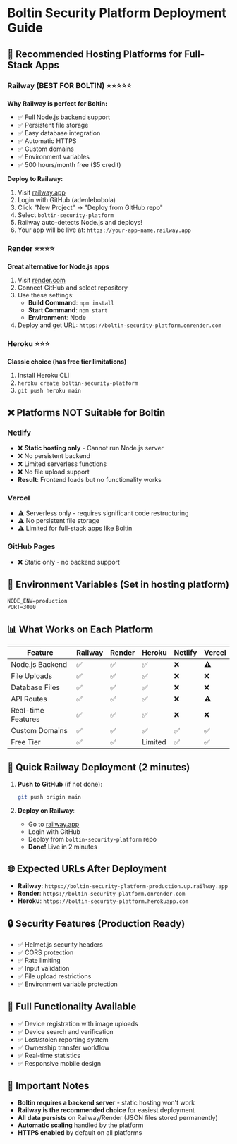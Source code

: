 # Boltin Security Platform Deployment Guide

## 🚀 Recommended Hosting Platforms for Full-Stack Apps

### Railway (BEST FOR BOLTIN) ⭐⭐⭐⭐⭐
**Why Railway is perfect for Boltin:**
- ✅ Full Node.js backend support
- ✅ Persistent file storage
- ✅ Easy database integration
- ✅ Automatic HTTPS
- ✅ Custom domains
- ✅ Environment variables
- ✅ 500 hours/month free ($5 credit)

**Deploy to Railway:**
1. Visit [railway.app](https://railway.app)
2. Login with GitHub (adenlebobola)
3. Click "New Project" → "Deploy from GitHub repo"
4. Select `boltin-security-platform`
5. Railway auto-detects Node.js and deploys!
6. Your app will be live at: `https://your-app-name.railway.app`

### Render ⭐⭐⭐⭐
**Great alternative for Node.js apps**
1. Visit [render.com](https://render.com)
2. Connect GitHub and select repository
3. Use these settings:
   - **Build Command**: `npm install`
   - **Start Command**: `npm start`
   - **Environment**: Node
4. Deploy and get URL: `https://boltin-security-platform.onrender.com`

### Heroku ⭐⭐⭐
**Classic choice (has free tier limitations)**
1. Install Heroku CLI
2. `heroku create boltin-security-platform`
3. `git push heroku main`

## ❌ Platforms NOT Suitable for Boltin

### Netlify
- ❌ **Static hosting only** - Cannot run Node.js server
- ❌ No persistent backend
- ❌ Limited serverless functions
- ❌ No file upload support
- **Result**: Frontend loads but no functionality works

### Vercel
- ⚠️ Serverless only - requires significant code restructuring
- ⚠️ No persistent file storage
- ⚠️ Limited for full-stack apps like Boltin

### GitHub Pages
- ❌ Static only - no backend support

## 🔧 Environment Variables (Set in hosting platform)
```env
NODE_ENV=production
PORT=3000
```

## 📊 What Works on Each Platform

| Feature | Railway | Render | Heroku | Netlify | Vercel |
|---------|---------|--------|--------|---------|---------|
| Node.js Backend | ✅ | ✅ | ✅ | ❌ | ⚠️ |
| File Uploads | ✅ | ✅ | ✅ | ❌ | ❌ |
| Database Files | ✅ | ✅ | ✅ | ❌ | ❌ |
| API Routes | ✅ | ✅ | ✅ | ❌ | ⚠️ |
| Real-time Features | ✅ | ✅ | ✅ | ❌ | ❌ |
| Custom Domains | ✅ | ✅ | ✅ | ✅ | ✅ |
| Free Tier | ✅ | ✅ | Limited | ✅ | ✅ |

## 🎯 Quick Railway Deployment (2 minutes)

1. **Push to GitHub** (if not done):
   ```bash
   git push origin main
   ```

2. **Deploy on Railway**:
   - Go to [railway.app](https://railway.app)
   - Login with GitHub
   - Deploy from `boltin-security-platform` repo
   - **Done!** Live in 2 minutes

## 🌐 Expected URLs After Deployment
- **Railway**: `https://boltin-security-platform-production.up.railway.app`
- **Render**: `https://boltin-security-platform.onrender.com`
- **Heroku**: `https://boltin-security-platform.herokuapp.com`

## 🔒 Security Features (Production Ready)
- ✅ Helmet.js security headers
- ✅ CORS protection
- ✅ Rate limiting
- ✅ Input validation
- ✅ File upload restrictions
- ✅ Environment variable protection

## 📱 Full Functionality Available
- ✅ Device registration with image uploads
- ✅ Device search and verification
- ✅ Lost/stolen reporting system
- ✅ Ownership transfer workflow
- ✅ Real-time statistics
- ✅ Responsive mobile design

## 🚨 Important Notes
- **Boltin requires a backend server** - static hosting won't work
- **Railway is the recommended choice** for easiest deployment
- **All data persists** on Railway/Render (JSON files stored permanently)
- **Automatic scaling** handled by the platform
- **HTTPS enabled** by default on all platforms